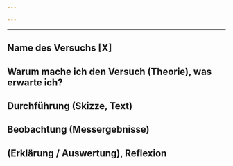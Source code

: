 ```yaml
---

---
```

---
## Name des Versuchs [X]

## Warum mache ich den Versuch (Theorie), was erwarte ich?
## Durchführung (Skizze, Text)
## Beobachtung (Messergebnisse)
## (Erklärung / Auswertung), Reflexion
